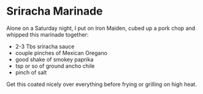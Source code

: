 Sriracha Marinade
===================

Alone on a Saturday night, I put on Iron Maiden, cubed up a pork chop and whipped this marinade together:

* 2-3 Tbs sriracha sauce
* couple pinches of Mexican Oregano
* good shake of smokey paprika
* tsp or so of ground ancho chile
* pinch of salt

Get this coated nicely over everything before frying or grilling on high heat.
